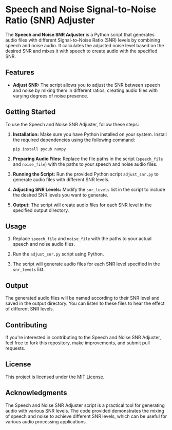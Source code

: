 # Speech and Noise Signal-to-Noise Ratio (SNR) Adjuster

The **Speech and Noise SNR Adjuster** is a Python script that generates audio files with different Signal-to-Noise Ratio (SNR) levels by combining speech and noise audio. It calculates the adjusted noise level based on the desired SNR and mixes it with speech to create audio with the specified SNR.

## Features

- **Adjust SNR:** The script allows you to adjust the SNR between speech and noise by mixing them in different ratios, creating audio files with varying degrees of noise presence.

## Getting Started

To use the Speech and Noise SNR Adjuster, follow these steps:

1. **Installation:** Make sure you have Python installed on your system. Install the required dependencies using the following command:

    ```
    pip install pydub numpy
    ```

2. **Preparing Audio Files:** Replace the file paths in the script (`speech_file` and `noise_file`) with the paths to your speech and noise audio files.

3. **Running the Script:** Run the provided Python script `adjust_snr.py` to generate audio files with different SNR levels.

4. **Adjusting SNR Levels:** Modify the `snr_levels` list in the script to include the desired SNR levels you want to generate.

5. **Output:** The script will create audio files for each SNR level in the specified output directory.

## Usage

1. Replace `speech_file` and `noise_file` with the paths to your actual speech and noise audio files.

2. Run the `adjust_snr.py` script using Python.

3. The script will generate audio files for each SNR level specified in the `snr_levels` list.

## Output

The generated audio files will be named according to their SNR level and saved in the output directory. You can listen to these files to hear the effect of different SNR levels.

## Contributing

If you're interested in contributing to the Speech and Noise SNR Adjuster, feel free to fork this repository, make improvements, and submit pull requests.

## License

This project is licensed under the [MIT License](LICENSE).

## Acknowledgments

The Speech and Noise SNR Adjuster script is a practical tool for generating audio with various SNR levels. The code provided demonstrates the mixing of speech and noise to achieve different SNR levels, which can be useful for various audio processing applications.

